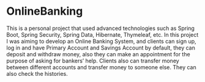 # OnlineBanking
This is a personal project that used advanced technologies such as Spring Boot, Spring Security, Spring Data, Hibernate, 
Thymeleaf, etc. In this project I was aiming to develop an Online Banking System, and clients can sign up, log in and have 
Primary Account and Savings Account by default, they can deposit and withdraw money, also they can make an appointment 
for the purpose of asking for bankers’ help. Clients also can transfer money between different accounts and transfer 
money to someone else. They can also check the histories.
